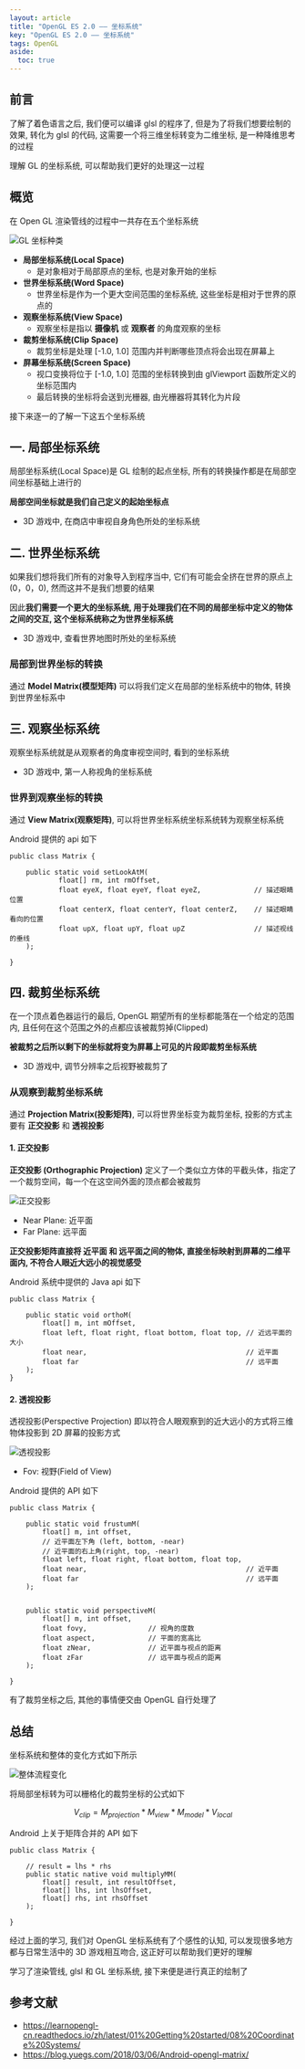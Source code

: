 ```yaml
---
layout: article
title: "OpenGL ES 2.0 —— 坐标系统"
key: "OpenGL ES 2.0 —— 坐标系统"
tags: OpenGL
aside:
  toc: true
---
```


## 前言
了解了着色语言之后, 我们便可以编译 glsl 的程序了, 但是为了将我们想要绘制的效果, 转化为 glsl 的代码, 这需要一个将三维坐标转变为二维坐标, 是一种降维思考的过程

理解 GL 的坐标系统, 可以帮助我们更好的处理这一过程

## 概览
在 Open GL 渲染管线的过程中一共存在五个坐标系统

![GL 坐标种类](https://i.loli.net/2019/08/02/5d43e6e57ac1740413.jpg)

<!--more-->

- **局部坐标系统(Local Space)**
  - 是对象相对于局部原点的坐标, 也是对象开始的坐标 
- **世界坐标系统(Word Space)**
  - 世界坐标是作为一个更大空间范围的坐标系统, 这些坐标是相对于世界的原点的
- **观察坐标系统(View Space)**
  - 观察坐标是指以 **摄像机** 或 **观察者** 的角度观察的坐标
- **裁剪坐标系统(Clip Space)**
  - 裁剪坐标是处理 [-1.0, 1.0] 范围内并判断哪些顶点将会出现在屏幕上 
- **屏幕坐标系统(Screen Space)**
  - 视口变换将位于 [-1.0, 1.0] 范围的坐标转换到由 glViewport 函数所定义的坐标范围内
  - 最后转换的坐标将会送到光栅器, 由光栅器将其转化为片段

接下来逐一的了解一下这五个坐标系统

## 一. 局部坐标系统
局部坐标系统(Local Space)是 GL 绘制的起点坐标, 所有的转换操作都是在局部空间坐标基础上进行的

**局部空间坐标就是我们自己定义的起始坐标点**
- 3D 游戏中, 在商店中审视自身角色所处的坐标系统

## 二. 世界坐标系统
如果我们想将我们所有的对象导入到程序当中, 它们有可能会全挤在世界的原点上(0，0，0), 然而这并不是我们想要的结果

因此**我们需要一个更大的坐标系统, 用于处理我们在不同的局部坐标中定义的物体之间的交互, 这个坐标系统称之为世界坐标系统**
- 3D 游戏中, 查看世界地图时所处的坐标系统

### 局部到世界坐标的转换
通过 **Model Matrix(模型矩阵)** 可以将我们定义在局部的坐标系统中的物体, 转换到世界坐标系中

## 三. 观察坐标系统
观察坐标系统就是从观察者的角度审视空间时, 看到的坐标系统
- 3D 游戏中, 第一人称视角的坐标系统

### 世界到观察坐标的转换
通过 **View Matrix(观察矩阵)**, 可以将世界坐标系统坐标系统转为观察坐标系统
 
Android 提供的 api 如下
```
public class Matrix {
    
    public static void setLookAtM(
            float[] rm, int rmOffset,       
            float eyeX, float eyeY, float eyeZ,             // 描述眼睛位置
            float centerX, float centerY, float centerZ,    // 描述眼睛看向的位置
            float upX, float upY, float upZ                 // 描述视线的垂线
    );
    
}
```

## 四. 裁剪坐标系统
在一个顶点着色器运行的最后, OpenGL 期望所有的坐标都能落在一个给定的范围内, 且任何在这个范围之外的点都应该被裁剪掉(Clipped)

**被裁剪之后所以剩下的坐标就将变为屏幕上可见的片段即裁剪坐标系统**
- 3D 游戏中, 调节分辨率之后视野被裁剪了

### 从观察到裁剪坐标系统
通过 **Projection Matrix(投影矩阵)**, 可以将世界坐标变为裁剪坐标, 投影的方式主要有 **正交投影** 和 **透视投影**

#### 1. 正交投影
**正交投影 (Orthographic Projection)** 定义了一个类似立方体的平截头体，指定了一个裁剪空间，每一个在这空间外面的顶点都会被裁剪

![正交投影](https://i.loli.net/2019/08/02/5d43e6fa4afc076472.jpg)

- Near Plane: 近平面
- Far Plane: 远平面

**正交投影矩阵直接将 近平面 和 远平面之间的物体, 直接坐标映射到屏幕的二维平面内, 不符合人眼近大远小的视觉感受**

Android 系统中提供的 Java api 如下
```
public class Matrix {

    public static void orthoM(
        float[] m, int mOffset,
        float left, float right, float bottom, float top, // 近远平面的大小
        float near,                                       // 近平面
        float far                                         // 远平面
    );
}
```

#### 2. 透视投影
透视投影(Perspective Projection) 即以符合人眼观察到的近大远小的方式将三维物体投影到 2D 屏幕的投影方式

![透视投影](https://i.loli.net/2019/08/02/5d43e70f63cdf89411.jpg)

- Fov: 视野(Field of View)

Android 提供的 API 如下
```
public class Matrix {
   
    public static void frustumM(
        float[] m, int offset,
        // 近平面左下角 (left, bottom, -near)
        // 近平面的右上角(right, top, -near)
        float left, float right, float bottom, float top,
        float near,                                       // 近平面
        float far                                         // 远平面
    );
    
    
    public static void perspectiveM(
        float[] m, int offset,
        float fovy,               // 视角的度数
        float aspect,             // 平面的宽高比
        float zNear,              // 近平面与视点的距离
        float zFar                // 远平面与视点的距离
    );
    
}
```

有了裁剪坐标之后, 其他的事情便交由 OpenGL 自行处理了

## 总结
坐标系统和整体的变化方式如下所示

![整体流程变化](https://i.loli.net/2019/08/02/5d43e724a8d2887768.jpg)

将局部坐标转为可以栅格化的裁剪坐标的公式如下

$$V_{clip} = M_{projection} * M_{view} * M_{model} * V_{local}$$

Android 上关于矩阵合并的 API 如下
```
public class Matrix {
 
    // result = lhs * rhs
    public static native void multiplyMM(
        float[] result, int resultOffset,
        float[] lhs, int lhsOffset, 
        float[] rhs, int rhsOffset
    );

}
```
经过上面的学习, 我们对 OpenGL 坐标系统有了个感性的认知, 可以发现很多地方都与日常生活中的 3D 游戏相互吻合, 这正好可以帮助我们更好的理解

学习了渲染管线, glsl 和 GL 坐标系统, 接下来便是进行真正的绘制了

## 参考文献
- https://learnopengl-cn.readthedocs.io/zh/latest/01%20Getting%20started/08%20Coordinate%20Systems/
- https://blog.yuegs.com/2018/03/06/Android-opengl-matrix/
